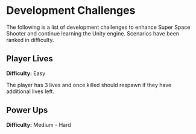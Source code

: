 # Development Challenges
The following is a list of development challenges to enhance Super Space Shooter and continue learning the Unity engine. Scenarios have been ranked in difficulty.

## Player Lives
**Difficulty:** Easy

The player has 3 lives and once killed should respawn if they have additional lives left.

## Power Ups
**Difficulty:** Medium - Hard



